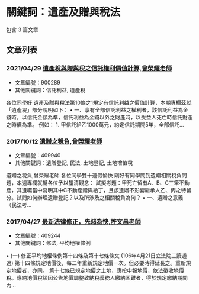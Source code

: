 # 關鍵詞：遺產及贈與稅法

包含 3 篇文章

## 文章列表

### 2021/04/29 [遺產稅與贈與稅之信託權利價值計算,曾榮耀老師](../../articles/900289_%E9%81%BA%E7%94%A2%E7%A8%85%E8%88%87%E8%B4%88%E8%88%87%E7%A8%85%E4%B9%8B%E4%BF%A1%E8%A8%97%E6%AC%8A%E5%88%A9%E5%83%B9%E5%80%BC%E8%A8%88%E7%AE%97%2C%E6%9B%BE%E6%A6%AE%E8%80%80%E8%80%81%E5%B8%AB.md)
- 文章編號：900289
- 其他關鍵詞：信託利益, 遺產稅

各位同學好 遺產及贈與稅法第10條之1規定有信託利益之價值計算，本期專欄茲就「遺產稅」部分說明如下： • 一、享有全部信託利益之權利者，該信託利益為金錢時，以信託金額為準，信託利益為金錢以外之財產時，以受益人死亡時信託財產之時價為準。 例如： 1. 甲信託給乙1000萬元，約定信託期間5年，全部信託...

### 2017/10/12 [遺贈之稅負,曾榮耀老師](../../articles/409940_%E9%81%BA%E8%B4%88%E4%B9%8B%E7%A8%85%E8%B2%A0%2C%E6%9B%BE%E6%A6%AE%E8%80%80%E8%80%81%E5%B8%AB.md)
- 文章編號：409940
- 其他關鍵詞：遺贈登記, 民法, 土地登記, 土地增值稅

遺贈之稅負,曾榮耀老師 各位同學雙十連假愉快 剛好有同學問到遺贈相關稅負問題，本週專欄就幫各位予以釐清觀念： 試擬考題：甲死亡留有A、B、C三筆不動產，其遺囑當中寫明其中C不動產贈與給丁，且該遺贈不影響繼承人乙、丙之特留分。試問如何辦理遺贈登記？以及所涉及之相關稅負為何？ • 一、遺贈之意義（民法考...

### 2017/04/27 [最新法律修正，先睹為快,許文昌老師](../../articles/409244_%E6%9C%80%E6%96%B0%E6%B3%95%E5%BE%8B%E4%BF%AE%E6%AD%A3%EF%BC%8C%E5%85%88%E7%9D%B9%E7%82%BA%E5%BF%AB%2C%E8%A8%B1%E6%96%87%E6%98%8C%E8%80%81%E5%B8%AB.md)
- 文章編號：409244
- 其他關鍵詞：修法, 平均地權條例

• (一) 修正平均地權條例第十四條及第十七條條文 (106年4月21日立法院三讀通過) 第十四條規定地價後，每二年重新規定地價一次。但必要時得延長之。重新規定地價者，亦同。 第十七條已規定地價之土地，應按申報地價，依法徵收地價稅。應納地價稅額因公告地價調整致納稅義務人繳納困難者，得於規定繳納期間內...
